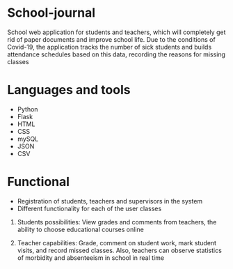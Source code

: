 # School-journal
School web application for students and teachers, which will completely get rid of paper documents and improve school life.
Due to the conditions of Covid-19, the application tracks the number of sick students and builds attendance schedules based on this data, recording the reasons for missing classes
# Languages and tools
- Python
- Flask
- HTML
- CSS
- mySQL
- JSON
- CSV
# Functional
- Registration of students, teachers and supervisors in the system
- Different functionality for each of the user classes
1) Students possibilities:
  View grades and comments from teachers, the ability to choose educational courses online
  
2) Teacher capabilities:
Grade, comment on student work, mark student visits, and record missed classes.
Also, teachers can observe statistics of morbidity and absenteeism in school in real time

